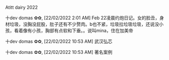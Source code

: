 Atitt dairy 2022


十dev domas ✿✿, [22/02/2022 2:01 AM]
Feb 22凌晨约炮日记。女的脸丑，身材垃圾，没胸没屁股，肚子还有不少赘肉。b也不紧，垃圾拉垃圾垃圾，还说没小孩，看着像有小孩，胸部有点软和下垂。。说叫mina，住在加美帝

十dev domas ✿✿, [22/02/2022 10:53 AM]
武汉弘芯

十dev domas ✿✿, [22/02/2022 10:53 AM]
著名案例

